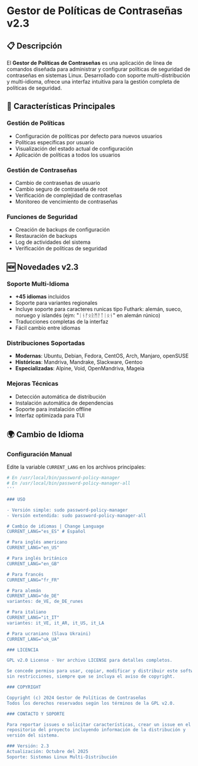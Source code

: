 # Gestor de Políticas de Contraseñas v2.3

## 📋 Descripción

El **Gestor de Políticas de Contraseñas** es una aplicación de línea de comandos diseñada para administrar y configurar políticas de seguridad de contraseñas en sistemas Linux. Desarrollado con soporte multi-distribución y multi-idioma, ofrece una interfaz intuitiva para la gestión completa de políticas de seguridad.

## 🚀 Características Principales

### Gestión de Políticas
- Configuración de políticas por defecto para nuevos usuarios
- Políticas específicas por usuario
- Visualización del estado actual de configuración
- Aplicación de políticas a todos los usuarios

### Gestión de Contraseñas
- Cambio de contraseñas de usuario
- Cambio seguro de contraseña de root
- Verificación de complejidad de contraseñas
- Monitoreo de vencimiento de contraseñas

### Funciones de Seguridad
- Creación de backups de configuración
- Restauración de backups
- Log de actividades del sistema
- Verificación de políticas de seguridad

## 🆕 Novedades v2.3

### Soporte Multi-Idioma
- **+45 idiomas** incluidos
- Soporte para variantes regionales
- Incluye soporte para caracteres runicas tipo Futhark: alemán, sueco, noruego y islandés (ejm: "ᛁᚾᚠᛟᚱᛗᚨᛏᛁᛟᚾ" en alemán rúnico)
- Traducciones completas de la interfaz
- Fácil cambio entre idiomas

### Distribuciones Soportadas
- **Modernas**: Ubuntu, Debian, Fedora, CentOS, Arch, Manjaro, openSUSE
- **Históricas**: Mandriva, Mandrake, Slackware, Gentoo
- **Especializadas**: Alpine, Void, OpenMandriva, Mageia

### Mejoras Técnicas
- Detección automática de distribución
- Instalación automática de dependencias
- Soporte para instalación offline
- Interfaz optimizada para TUI

## 🌍 Cambio de Idioma

### Configuración Manual
Edite la variable `CURRENT_LANG` en los archivos principales:

```bash
# En /usr/local/bin/password-policy-manager
# En /usr/local/bin/password-policy-manager-all
'''

### USO

- Versión simple: sudo password-policy-manager
- Versión extendida: sudo password-policy-manager-all

# Cambio de idiomas | Change Language
CURRENT_LANG="es_ES" # Español

# Para inglés americano
CURRENT_LANG="en_US"

# Para inglés británico  
CURRENT_LANG="en_GB"

# Para francés
CURRENT_LANG="fr_FR"

# Para alemán
CURRENT_LANG="de_DE"
variantes: de_VE, de_DE_runes

# Para italiano
CURRENT_LANG="it_IT"
variantes: it_VE, it_AR, it_US, it_LA

# Para ucraniano (Slava Ukraini)
CURRENT_LANG="uk_UA"

### LICENCIA

GPL v2.0 License - Ver archivo LICENSE para detalles completos.

Se concede permiso para usar, copiar, modificar y distribuir este software
sin restricciones, siempre que se incluya el aviso de copyright.

### COPYRIGHT

Copyright (c) 2024 Gestor de Políticas de Contraseñas
Todos los derechos reservados según los términos de la GPL v2.0.

### CONTACTO Y SOPORTE

Para reportar issues o solicitar características, crear un issue en el
repositorio del proyecto incluyendo información de la distribución y
versión del sistema.

### Versión: 2.3
Actualización: Octubre del 2025
Soporte: Sistemas Linux Multi-Distribución